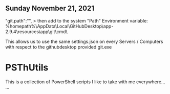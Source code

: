Sunday November 21, 2021
---------------------

"git.path":"", > then add to the system "Path" Environment variable:   %homepath%\AppData\Local\GitHubDesktop\app-2.9.4\resources\app\git\cmd\

This allows us to use the same settings.json on every Servers / Computers with respect to the githubdesktop  provided git.exe

# PSThUtils
This is a collection of PowerShell scripts I like to take with me everywhere...
...
